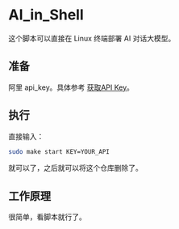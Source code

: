 # AI_in_Shell

这个脚本可以直接在 Linux 终端部署 AI 对话大模型。

## 准备

阿里 api_key。具体参考 [获取API Key](https://help.aliyun.com/zh/model-studio/developer-reference/get-api-key?spm=a2c4g.11186623.0.0.532547bbWBb3Jz)。

## 执行

直接输入：
```bash
sudo make start KEY=YOUR_API
```

就可以了，之后就可以将这个仓库删除了。

## 工作原理

很简单，看脚本就行了。
